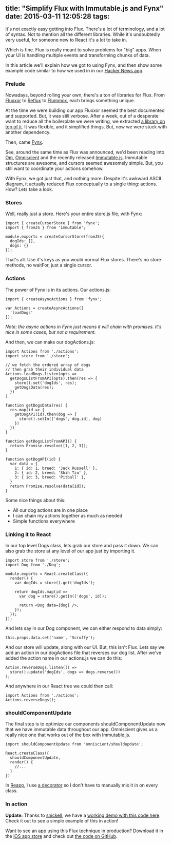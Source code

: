 title: "Simplify Flux with Immutable.js and Fynx"
date: 2015-03-11 12:05:28
tags:
---
It's not exactly easy getting into Flux. There's a lot of terminology, and a lot of syntax.
Not to mention all the different libraries. While it's undoubtedly very useful,
for someone new to React it's a lot to take in.

Which is fine. Flux is really meant to solve problems for "big" apps.
When your UI is handling multiple events and transforming chunks of data.

In this article we'll explain how we got to using Fynx, and then show some example
code similar to how we used in in our [Hacker News app](https://github.com/reapp/hacker-news-app).

### Prelude

Nowadays, beyond rolling your own, there's a ton of libraries for Flux. From
[Fluxxor](http://fluxxor.com) to [Reflux](https://github.com/spoike/refluxjs) to
[Flummox](https://github.com/acdlite/flummox), each brings something unique.

At the time we were building our app Fluxxor seemed the best documented and supported.
But, it was still verbose. After a week, out of a desperate want to reduce all the boilerplate
we were writing, we extracted [a library on top of it](https://github.com/natew/Brawndo).
It was flexible, and it simplified things. But, now we were stuck with another dependency.

Then, came [Fynx](https://github.com/foss-haas/fynx).

See, around the same time as Flux was announced, we'd been reading into [Om](https://github.com/omcljs/om), [Omniscient](https://github.com/omniscientjs/omniscient)
and the recently released [Immutable.js](https://github.com/facebook/immutable-js).
Immutable structures are awesome, and cursors seemed awesomely simple.
But, you still want to coordinate your actions somehow.

With Fynx, we got just that, and nothing more.
Despite it's awkward ASCII diagram, it actually reduced Flux conceptually to a single thing: actions.
How? Lets take a look.

### Stores

Well, really just a store. Here's your entire store.js file, with Fynx:

    import { createCursorStore } from 'fynx';
    import { fromJS } from 'immutable';

    module.exports = createCursorStore(fromJS({
      dogIds: [],
      dogs: {}
    });

That's all. Use it's keys as you would normal Flux stores. There's no store methods, no waitFor, just a single cursor.

### Actions

The power of Fynx is in its actions. Our actions.js:

    import { createAsyncActions } from 'fynx';

    var Actions = createAsyncActions([
      'loadDogs'
    ]);

*Note: the async actions in Fynx just means it will chain with promises. It's nice in some cases, but not a requirement.*

And then, we can make our dogActions.js:

    import Actions from './actions';
    import store from './store';

    // we fetch the ordered array of dogs
    // then grab their individual data
    Actions.loadDogs.listen(opts =>
      getDogsListFromAPI(opts).then(res => {
        store().set('dogIds', res);
        getDogsData(res);
      })
    )

    function getDogsData(res) {
      res.map(id => {
        getDogAPI(id).then(dog => {
          store().setIn(['dogs', dog.id], dog)
        })
      })
    }

    function getDogsListFromAPI() {
      return Promise.resolve([1, 2, 3]);
    }

    function getDogAPI(id) {
      var data = {
        1: { id: 1, breed: 'Jack Russell' },
        2: { id: 2, breed: 'Shih Tzu' },
        3: { id: 3, breed: 'Pitbull' },
      }
      return Promise.resolve(data[id]);
    }

Some nice things about this:

- All our dog actions are in one place
- I can chain my actions together as much as needed
- Simple functions everywhere

### Linking it to React

In our top level Dogs class, lets grab our store and pass it down. We can also grab the store at any level of our app just by importing it.

    import store from './store';
    import Dog from './Dog';

    module.exports = React.createClass({
      render() {
        var dogIds = store().get('dogIds');

        return dogIds.map(id =>
          var dog = store().getIn(['dogs', id]);

          return <Dog data={dog} />;
        });
      });
    });

And lets say in our Dog component, we can either respond to data simply:

    this.props.data.set('name', 'Scruffy');

And our store will update, along with our UI. But, this isn't Flux. Lets say we add an action in our dogActions file that reverses our dog list. After we've added the action name in our actions.js we can do this:

    Action.reverseDogs.listen(() =>
      store().update('dogIds', dogs => dogs.reverse())
    );

And anywhere in our React tree we could then call:

    import Actions from './actions';
    Actions.reverseDogs();

### shouldComponentUpdate

The final step is to optimize our components shouldComponentUpdate now that we have immutable data throughout our app. Omniscient gives us a really nice one that works out of the box with Immutable.js.

    import shouldComponentUpdate from 'omniscient/shouldupdate';

    React.createClass({
      shouldComponentUpdate,
      render() {
        //...
      }
    })

In [Reapp](https://reapp.io), I use [a decorator](https://github.com/reapp/reapp-component) so I don't have to manually mix it in on every class.

### In action

**Update:** Thanks to [snickell](https://github.com/snickell), we have a
[working demo with this code here](https://github.com/reapp/reapp-dog-example).
Check it out to see a simple example of this in action!

Want to see an app using this Flux technique in production? Download it in the
[iOS app store](https://itunes.apple.com/us/app/hacker-news-by-reapp/id972297110?mt=8)
and check out [the code on GitHub](https://github.com/reapp/hacker-news-app).